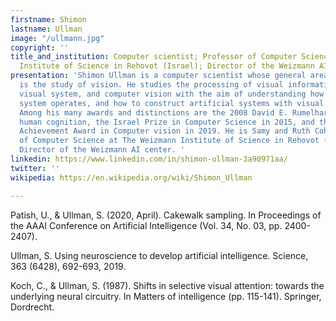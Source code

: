 ```yaml
---
firstname: Shimon
lastname: Ullman
image: "/ullmann.jpg"
copyright: ''
title_and_institution: Computer scientist; Professor of Computer Science at The Weizmann
  Institute of Science in Rehovot (Israel); Director of the Weizmann AI center
presentation: 'Shimon Ullman is a computer scientist whose general area of research
  is the study of vision. He studies the processing of visual information by the human
  visual system, and computer vision with the aim of understanding how our own visual
  system operates, and how to construct artificial systems with visual capabilities.
  Among his many awards and distinctions are the 2008 David E. Rumelhart Prize in
  human cognition, the Israel Prize in Computer Science in 2015, and the Azriel Rozenfeld
  Achievement Award in Computer vision in 2019. He is Samy and Ruth Cohn Professor
  of Computer Science at The Weizmann Institute of Science in Rehovot (Israel) and
  Director of the Weizmann AI center. '
linkedin: https://www.linkedin.com/in/shimon-ullman-3a90971aa/
twitter: ''
wikipedia: https://en.wikipedia.org/wiki/Shimon_Ullman

---
```

Patish, U., & Ullman, S. (2020, April). Cakewalk sampling. In Proceedings of the AAAI Conference on Artificial Intelligence (Vol. 34, No. 03, pp. 2400-2407).

Ullman, S. Using neuroscience to develop artificial intelligence. Science, 363 (6428), 692-693, 2019.

Koch, C., & Ullman, S. (1987). Shifts in selective visual attention: towards the underlying neural circuitry. In Matters of intelligence (pp. 115-141). Springer, Dordrecht.